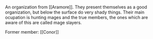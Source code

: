 An organization from [[Aramore]].
They present themselves as a good organization, but below the surface do very shady things.
Their main ocupation is hunting mages and the true members, the ones which are aware of this are called mage slayers.

Former member: [[Conor]]